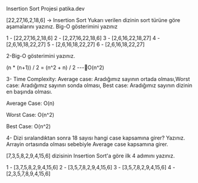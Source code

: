 Insertion Sort Projesi patika.dev



[22,27,16,2,18,6] -> Insertion Sort Yukarı verilen dizinin sort türüne göre aşamalarını yazınız. Big-O gösterimini yazınız

1 - [22,27,16,2,18,6] 
2 - [2,27,16,22,18,6] 
3 - [2,6,16,22,18,27] 
4 - [2,6,16,18,22,27] 
5 - [2,6,16,18,22,27] 
6 - [2,6,16,18,22,27]

2-Big-O gösterimini yazınız.

(n * (n+1)) / 2 = (n^2 + n) / 2   ---O(n^2)

3- Time Complexity: Average case: Aradığımız sayının ortada olması,Worst case: Aradığımız sayının sonda olması, Best case: Aradığımız sayının dizinin en başında olması.

Average Case: O(n)

Worst Case: O(n^2)

Best Case: O(n^2)

4- Dizi sıralandıktan sonra 18 sayısı hangi case kapsamına girer? Yazınız.
Arrayin ortasında olması sebebiyle Average case kapsamına girer.


[7,3,5,8,2,9,4,15,6] dizisinin Insertion Sort'a göre ilk 4 adımını yazınız.

1 - [3,7,5,8,2,9,4,15,6]
 2 - [3,5,7,8,2,9,4,15,6] 
3 - [3,5,7,8,2,9,4,15,6] 
4 - [2,3,5,7,8,9,4,15,6]
